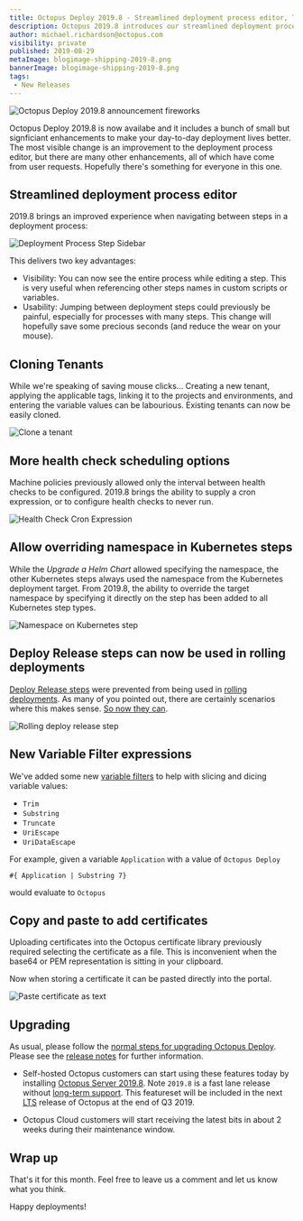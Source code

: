 ```yaml
---
title: Octopus Deploy 2019.8 - Streamlined deployment process editor, Tenant cloning, and more ...  
description: Octopus 2019.8 introduces our streamlined deployment process editor, tenant cloning, and numerous other enhancements and improvements.
author: michael.richardson@octopus.com 
visibility: private
published: 2019-08-29
metaImage: blogimage-shipping-2019-8.png
bannerImage: blogimage-shipping-2019-8.png
tags:
 - New Releases
---
```


![Octopus Deploy 2019.8 announcement fireworks](blogimage-shipping-2019-8.png)

Octopus Deploy 2019.8 is now availabe and it includes a bunch of small but signficiant enhancements to make your day-to-day deployment lives better. The most visible change is an improvement to the deployment process editor, but there are many other enhancements, all of which have come from user requests.  Hopefully there's something for everyone in this one. 

## Streamlined deployment process editor

2019.8 brings an improved experience when navigating between steps in a deployment process:

![Deployment Process Step Sidebar](deployment-process-editor-sidebar.gif "width=500")

This delivers two key advantages:

- Visibility: You can now see the entire process while editing a step.  This is very useful when referencing other steps names in custom scripts or variables.
- Usability:  Jumping between deployment steps could previously be painful, especially for processes with many steps.  This change will hopefully save some precious seconds (and reduce the wear on your mouse). 

## Cloning Tenants 

While we're speaking of saving mouse clicks... 
Creating a new tenant, applying the applicable tags, linking it to the projects and environments, and entering the variable values can be labourious.  Existing tenants can now be easily cloned. 

![Clone a tenant](tenant-clone.png "width=500")

## More health check scheduling options 

Machine policies previously allowed only the interval between health checks to be configured. 2019.8 brings the ability to supply a cron expression, or to configure health checks to never run. 

![Health Check Cron Expression](health-check-cron.png "width=500")

## Allow overriding namespace in Kubernetes steps

While the _Upgrade a Helm Chart_ allowed specifying the namespace, the other Kubernetes steps always used the namespace from the Kubernetes deployment target.  From 2019.8, the ability to override the target namespace by specifying it directly on the step has been added to all Kubernetes step types. 

![Namespace on Kubernetes step](kubernetes-step-namespace.png "width=500")

## Deploy Release steps can now be used in rolling deployments

[Deploy Release steps](https://octopus.com/docs/deployment-process/projects/coordinating-multiple-projects/deploy-release-step) were prevented from being used in [rolling deployments](https://octopus.com/docs/deployment-patterns/rolling-deployments).  As many of you pointed out, there are certainly scenarios where this makes sense. [So now they can](https://octopus.com/docs/deployment-process/projects/coordinating-multiple-projects/deploy-release-step#rolling-deployments). 

![Rolling deploy release step](rolling-deploy-release.png "width=500")

## New Variable Filter expressions

We've added some new [variable filters](https://octopus.com/docs/deployment-process/variables/variable-filters) to help with slicing and dicing variable values:

- `Trim`
- `Substring`
- `Truncate`
- `UriEscape` 
- `UriDataEscape` 

For example, given a variable `Application` with a value of `Octopus Deploy`

```
#{ Application | Substring 7}
```

would evaluate to `Octopus`

## Copy and paste to add certificates 

Uploading certificates into the Octopus certificate library previously required selecting the certificate as a file. This is inconvenient when the base64 or PEM representation is sitting in your clipboard. 

Now when storing a certificate it can be pasted directly into the portal. 

![Paste certificate as text](certificate-text.png "width=500")

## Upgrading

As usual, please follow the [normal steps for upgrading Octopus Deploy](https://octopus.com/docs/administration/upgrading). Please see the [release notes](https://octopus.com/downloads/compare?to=2019.8.0) for further information.

* Self-hosted Octopus customers can start using these features today by installing [Octopus Server 2019.8](https://octopus.com/downloads). Note `2019.8` is a fast lane release without [long-term support](https://octopus.com/docs/administration/upgrading/long-term-support). This featureset will be included in the next [LTS](https://octopus.com/docs/administration/upgrading/long-term-support) release of Octopus at the end of Q3 2019.

* Octopus Cloud customers will start receiving the latest bits in about 2 weeks during their maintenance window.

## Wrap up

That's it for this month. Feel free to leave us a comment and let us know what you think. 

Happy deployments!
